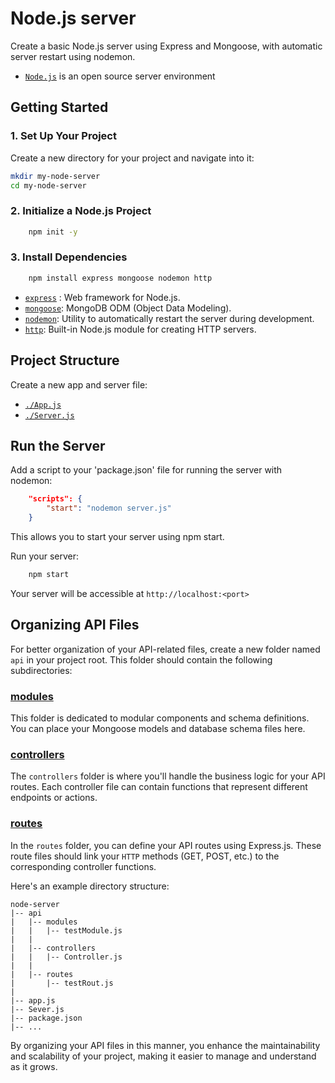 # Node.js server
Create a basic Node.js server using Express and Mongoose, with automatic server restart using nodemon.

- [`Node.js`](https://nodejs.org/en) is an open source server environment

## Getting Started

### 1. Set Up Your Project

Create a new directory for your project and navigate into it:

```bash
mkdir my-node-server
cd my-node-server
```

### 2. Initialize a Node.js Project
```bash
    npm init -y
```
### 3. Install Dependencies
```bash
    npm install express mongoose nodemon http
```

- [`express`](https://expressjs.com/) : Web framework for Node.js.
- [`mongoose`](https://mongoosejs.com/): MongoDB ODM (Object Data Modeling).
- [`nodemon`](https://nodemon.io/): Utility to automatically restart the server during development.
- [`http`](https://nodejs.org/api/http.html): Built-in Node.js module for creating HTTP servers.

## Project Structure

Create a new app and server file:
- [`./App.js`](./App.js)
- [`./Server.js`](./Server.js)

## Run the Server

Add a script to your 'package.json' file for running the server with nodemon:

```json
    "scripts": {
        "start": "nodemon server.js"
    }
```
This allows you to start your server using npm start.

Run your server:
```bash
    npm start
```

Your server will be accessible at `http://localhost:<port>`

##

## Organizing API Files

For better organization of your API-related files, create a new folder named `api` in your project root. This folder should contain the following subdirectories:

### [modules](./api/modules)

This folder is dedicated to modular components and schema definitions. You can place your Mongoose models and database schema files here.

### [controllers](./api/controllers)

The `controllers` folder is where you'll handle the business logic for your API routes. Each controller file can contain functions that represent different endpoints or actions.

### [routes](./api/routes)

In the `routes` folder, you can define your API routes using Express.js. These route files should link your `HTTP` methods (GET, POST, etc.) to the corresponding controller functions.

Here's an example directory structure:

```plaintext
node-server
|-- api
|   |-- modules
|   |   |-- testModule.js
|   |
|   |-- controllers
|   |   |-- Controller.js
|   |
|   |-- routes
|       |-- testRout.js
|
|-- app.js
|-- Sever.js
|-- package.json
|-- ...
```
By organizing your API files in this manner, you enhance the maintainability and scalability of your project, making it easier to manage and understand as it grows.
